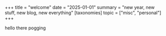 +++
title = "welcome"
date = "2025-01-01"
summary = "new year, new stuff, new blog, new everything"
[taxonomies]
topic = ["misc", "personal"]
+++

hello there pogging

